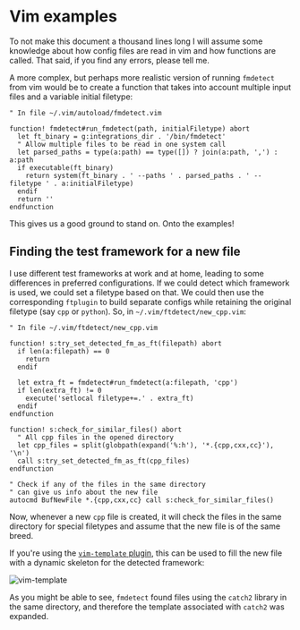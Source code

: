 # Vim examples #

To not make this document a thousand lines long I will assume some knowledge about how config files are read in vim and how functions are called. That said, if you find any errors, please tell me.

A more complex, but perhaps more realistic version of running `fmdetect` from vim would be to create a function that takes into account multiple input files and a variable initial filetype:

```vim
" In file ~/.vim/autoload/fmdetect.vim

function! fmdetect#run_fmdetect(path, initialFiletype) abort
  let ft_binary = g:integrations_dir . '/bin/fmdetect'
  " Allow multiple files to be read in one system call
  let parsed_paths = type(a:path) == type([]) ? join(a:path, ',') : a:path
  if executable(ft_binary)
    return system(ft_binary . ' --paths ' . parsed_paths . ' --filetype ' . a:initialFiletype)
  endif
  return ''
endfunction
```

This gives us a good ground to stand on. Onto the examples!

## Finding the test framework for a new file ##

I use different test frameworks at work and at home, leading to some differences in preferred configurations. If we could detect which framework is used, we could set a filetype based on that. We could then use the corresponding `ftplugin` to build separate configs while retaining the original filetype (say `cpp` or `python`). So, in `~/.vim/ftdetect/new_cpp.vim`:


```vim
" In file ~/.vim/ftdetect/new_cpp.vim

function! s:try_set_detected_fm_as_ft(filepath) abort
  if len(a:filepath) == 0
    return
  endif

  let extra_ft = fmdetect#run_fmdetect(a:filepath, 'cpp')
  if len(extra_ft) != 0
    execute('setlocal filetype+=.' . extra_ft)
  endif
endfunction

function! s:check_for_similar_files() abort
  " All cpp files in the opened directory
  let cpp_files = split(globpath(expand('%:h'), '*.{cpp,cxx,cc}'), '\n')
  call s:try_set_detected_fm_as_ft(cpp_files)
endfunction

" Check if any of the files in the same directory
" can give us info about the new file
autocmd BufNewFile *.{cpp,cxx,cc} call s:check_for_similar_files()
```

Now, whenever a new `cpp` file is created, it will check the files in the same directory for special filetypes and assume that the new file is of the same breed.

If you're using the [`vim-template` plugin](https://github.com/srydell/vim-template), this can be used to fill the new file with a dynamic skeleton for the detected framework:

![vim-template](https://media.giphy.com/media/hStxOlws6zdjXFd3wQ/giphy.gif "vim-template")

As you might be able to see, `fmdetect` found files using the `catch2` library in the same directory, and therefore the template associated with `catch2` was expanded.
